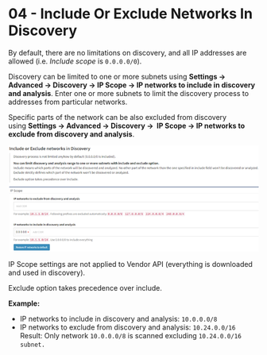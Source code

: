 # 04 - Include Or Exclude Networks In Discovery

By default, there are no limitations on discovery, and all IP addresses are allowed (i.e. *Include scope* is `0.0.0.0/0`).

Discovery can be limited to one or more subnets using **Settings → Advanced → Discovery → IP Scope → IP networks to include in discovery and analysis**. Enter one or more subnets to limit the discovery process to addresses from particular networks.

Specific parts of the network can be also excluded from discovery using **Settings → Advanced → Discovery →  IP Scope → IP networks to exclude from discovery and analysis**.

![Include exclude networks](inc_ex_nets.png)

IP Scope settings are not applied to Vendor API (everything is downloaded and used in discovery).

Exclude option takes precedence over include.

**Example:**
- IP networks to include in discovery and analysis: `10.0.0.0/8`
- IP networks to exclude from discovery and analysis: `10.24.0.0/16`
Result: Only network `10.0.0.0/8` is scanned excluding `10.24.0.0/16 subnet.`
